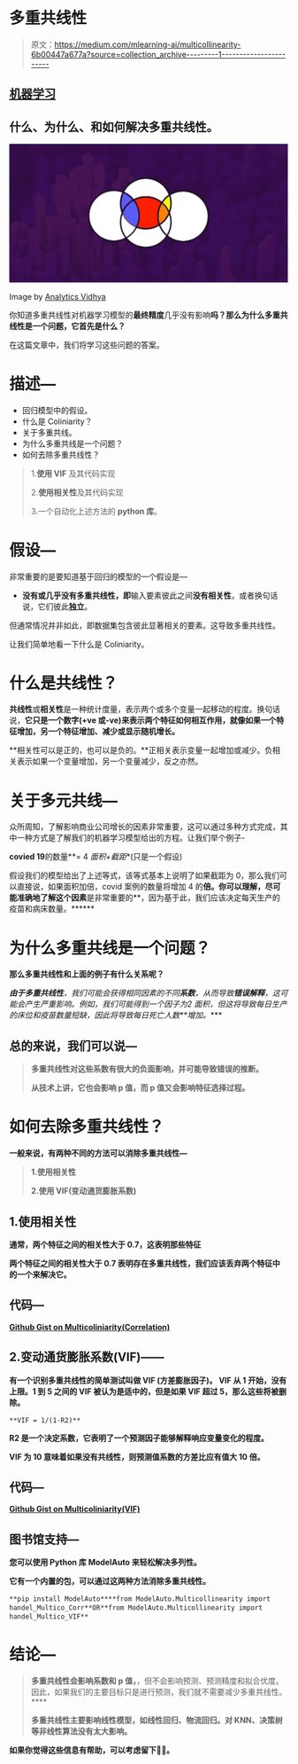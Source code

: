 # 多重共线性

> 原文：<https://medium.com/mlearning-ai/multicollinearity-6b00447a677a?source=collection_archive---------1----------------------->

## [机器学习](https://machine-learns.herokuapp.com/)

## **什么**、**为什么、**和**如何解决**多重共线性。

![](img/543257e39de53f7f89c862785fe743fd.png)

Image by [Analytics Vidhya](https://www.analyticsvidhya.com/)

你知道多重共线性对机器学习模型的**最终精度**几乎没有影响**吗？**那么为什么多重共线性是一个问题**，它首先是什么？**

在这篇文章中，我们将学习这些问题的答案。

# 描述—

*   回归模型中的假设。
*   什么是 Coliniarity？
*   关于多重共线。
*   为什么多重共线是一个问题？
*   如何去除多重共线性？

> 1.**使用 VIF** 及其代码实现
> 
> 2.**使用相关性**及其代码实现
> 
> 3.一个自动化上述方法的 **python 库**。

# 假设—

非常重要的是要知道基于回归的模型的一个假设是—

*   **没有或几乎没有多重共线性，即**输入要素彼此之间**没有相关性**，或者换句话说，它们彼此**独立**。

但通常情况并非如此，即数据集包含彼此显著相关的要素。这导致多重共线性。

让我们简单地看一下什么是 Coliniarity。

# 什么是共线性？

**共线性**或**相关性**是一种统计度量，表示两个或多个变量一起移动的程度。换句话说，**它只是一个数字(+ve 或-ve)来表示两个特征如何相互作用，就像如果一个特征增加，另一个特征增加、减少或显示随机增长。**

**相关性可以是正的，也可以是负的。**正相关表示变量一起增加或减少。负相关表示如果一个变量增加，另一个变量减少，反之亦然。

# 关于多元共线—

众所周知，了解影响商业公司增长的因素非常重要，这可以通过多种方式完成，其中一种方式是了解我们的机器学习模型给出的方程。让我们举个例子-

**covied 19**的数量**= 4 *面积+截距**(只是一个假设)

假设我们的模型给出了上述等式，该等式基本上说明了如果截距为 0，那么我们可以直接说，如果面积加倍，covid 案例的数量将增加 4 的**倍。你可以理解，尽可能准确地了解这个因素**是非常重要的**，因为基于此，我们应该决定每天生产的疫苗和病床数量。******

# **为什么多重共线是一个问题？**

**那么多重共线性和上面的例子有什么关系呢？**

****由于多重共线性**，我们可能会获得相同因素的不同**系数**，从而导致**错误解释**，这可能会产生严重影响。例如，我们可能得到一个因子为**2 *面积**，但这将导致每日生产的**床位**和**疫苗**数量**短缺**，因此将导致每日死亡人数**增加。****

## **总的来说，我们可以说—**

> ****多重共线性对这些系数有很大的负面影响，并可能导致错误的推断。****
> 
> ****从技术上讲，它也会影响 p 值，而 p 值又会影响特征选择过程。****

# **如何去除多重共线性？**

**一般来说，有两种不同的方法可以消除多重共线性—**

> **1.使用相关性**
> 
> **2.使用 VIF(变动通货膨胀系数)**

## **1.使用相关性**

**通常，两个特征之间的相关性大于 0.7，这表明那些特征**

**两个特征之间的相关性大于 0.7 表明存在多重共线性，我们应该丢弃两个特征中的一个来解决它。**

## **代码—**

**[Github Gist on Multicoliniarity(Correlation)](https://gist.github.com/Sudhanshu1304/ef10339c6f78a65e3015493f053585a0)**

## **2.**变动通货膨胀系数(VIF)——****

**有一个识别多重共线性的简单测试叫做 **VIF** (方差膨胀因子)。 **VIF** 从 1 开始，没有上限。1 到 5 之间的 VIF 被认为是适中的，但是如果 VIF 超过 5，那么这些将被删除。**

```
**VIF = 1/(1-R2)**
```

**R2 是一个决定系数，它表明了一个预测因子能够解释响应变量变化的程度。**

****VIF 为 10 意味着如果没有共线性，则预测值系数的方差比应有值大 10 倍。****

## **代码—**

**[Github Gist on Multicoliniarity(VIF)](https://gist.github.com/Sudhanshu1304/e880c22aadbfb3ef23b7c2dfe174d011)**

## **图书馆支持—**

**您可以使用 Python 库 **ModelAuto 来**轻松解决多列性。**

**它有一个内置的包，可以通过这两种方法消除多重共线性。**

```
**pip install ModelAuto****from ModelAuto.Multicollinearity import handel_Multico_Corr**OR**from ModelAuto.Multicollinearity import handel_Multico_VIF**
```

# **结论—**

> **多重共线性会影响系数和 p 值，**，但不会影响预测、预测精度和拟合优度。因此，如果我们的主要目标只是进行预测，我们就不需要减少多重共线性。****
> 
> ****多重共线性主要影响线性模型，如线性回归、物流回归。对 KNN、决策树等非线性算法没有太大影响。****

**如果你觉得这些信息有帮助，可以考虑留下👏😏。**